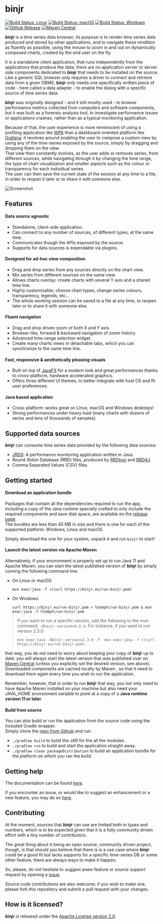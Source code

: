 # binjr 

[![Build Status: Linux](https://img.shields.io/travis/binjr/binjr.svg?logo=linux&logoColor=white&style=flat-square)](https://travis-ci.org/binjr/binjr)
[![Build Status: macOS](https://img.shields.io/travis/binjr/binjr.svg?logo=apple&logoColor=white&style=flat-square)](https://travis-ci.org/binjr/binjr)
[![Build Status: Windows](https://img.shields.io/appveyor/ci/fthevenet/binjr.svg?logo=windows&style=flat-square)](https://ci.appveyor.com/project/fthevenet/binjr/branch/master)
[![Github Release](https://img.shields.io/github/release/binjr/binjr.svg?style=flat-square)](https://github.com/binjr/binjr/releases/latest)
[![Maven Central](https://img.shields.io/maven-central/v/eu.binjr/binjr-core.svg?label=Maven%20Central&style=flat-square)](https://search.maven.org/search?q=g:%22eu.binjr%22)




***binjr*** is a time series data browser; its purpose is to render time series data produced and stored by 
other applications, and to navigate these rendition as fluently as possible, using the mouse to zoom in and out on
dynamically composed charts, created by the end user on the fly.
 
It is a standalone client application, that runs independently from the applications that produce the data; there are
no application server or server side components dedicated to ***binjr*** that needs to be installed on the source.   
Like a generic SQL browser only requires a driver to connect and retrieve data from a given DBMS, ***binjr*** 
only needs one specifically written piece of code - here called a data adapter - to enable the dialog with a specific 
source of time series data.

***binjr*** was originally designed - and it still mostly used - to browse performance metrics collected from computers 
and software components, but it was built as a forensic analysis tool, to investigate performance issues or applications
crashes, rather than as a typical monitoring application.   

Because of that, the user experience is more reminiscent of using a profiling application like [WPA](https://docs.microsoft.com/en-us/windows-hardware/test/wpt/windows-performance-analyzer) 
than a dashboard-oriented platform like [Grafana](https://grafana.com/): it revolves around enabling the user to compose
a custom view by using any of the time-series exposed by the source, simply by dragging and dropping them on the view.  
That view then constantly evolves, as the user adds or removes series, from different sources, while navigating through 
it by changing the time range, the type of chart visualization and smaller aspects such as the colour or 
transparency for each individual series.  
The user can then save the current state of the session at any time to a file, in order to reopen it later or to share it 
with someone else.

![Screenshot](https://binjr.eu/assets/images/screenshot06.png)

## Features

#### Data source agnostic
  * Standalone, client-side application.
  * Can connect to any number of sources, of different types, at the same time.
  * Communicates though the APIs exposed by the source. 
  * Supports for data sources is expendable via plugins.
   
####  Designed for ad-hoc view composition
  * Drag and drop series from any sources directly on the chart view.
  * Mix series from different sources on the same view.
  * Allows charts overlay: create charts with several Y axis and a shared time line.
  * Highly customizable; choose chart types, change series colours, transparency, legends, etc...
  * The whole working session can be saved to a file at any time, to reopen later or to share it with someone else.  
   
####  Fluent navigation 
  * Drag and drop driven zoom of both X and Y axis.
  * Browser-like, forward & backward navigation of zoom history.
  * Advanced time-range selection widget.
  * Create many charts views in detachable tabs, which you can synchronize to the same time line.
  
####  Fast, responsive & aesthetically pleasing visuals
  * Built on top of [JavaFX](https://openjfx.io/) for a modern look and great performances thanks to cross-platform, hardware accelerated graphics.
  * Offers three different UI themes, to better integrate with host OS and fit user preferences.
    
####  Java based application 
  * Cross-platform: works great on Linux, macOS and Windows desktops!
  * Strong performances under heavy load (many charts with dozens of series and tens of thousands of samples).  

  
## Supported data sources

***binjr*** can consume time series data provided by the following data sources:

* [JRDS](http://jrds.fr): A performance monitoring application written in Java.
* Round-Robin Database (RRD) files, produced by [RRDtool](https://oss.oetiker.ch/rrdtool/) and [RRD4J](https://github.com/rrd4j/rrd4j).
* Comma Separated Values (CSV) files.

## Getting started

#### Download an application bundle

Packages that contain all the dependencies required to run the app, including a copy of the Java runtime specially 
crafted to only include the required components and save disk space, are available on the [release page](https://github.com/binjr/binjr/releases/latest).  
The bundles are less than 45 MB in size and there is one for each of the supported platform: Windows, Linux and macOS.

Simply download the one for your system, unpack it and run `binjr` to start!

#### Launch the latest version via Apache Maven
 
Alternatively, if your environment is properly set up to run Java 11 and Apache Maven, you can start the latest
 published version of ***binjr*** by simply running the following command line:

* On Linux or macOS:  
  ```
  mvn exec:java -f <(curl https://binjr.eu/run-binjr.pom)
  ```
  
* On Windows: 
  ```
  curl https://binjr.eu/run-binjr.pom > %temp%\run-binjr.pom & mvn exec:java -f %temp%\run-binjr.pom  
  ```
  
> If you want to run a specific version, add the following to the mvn command; `-Dbinjr.version=X.X.X`. For instance, if you want to run version 2.3.0:
>   ```
>   mvn exec:java -Dbinjr.version=2.3.0 -f  mvn exec:java -f <(curl https://binjr.eu/run-binjr.pom)
>   ```
  
that way, you do not need to worry about keeping your copy of ***binjr*** up to date: you will always start 
the latest version that was published over on [Maven Central](https://search.maven.org/search?q=g:%22eu.binjr%22) 
(unless you explicitly set the desired version, see above).   
Downloaded components are cached locally by Maven , so that it need to download them again every time you 
wish to run the application.

Remember, however, that in order to run ***binjr*** that way, you not only need to have Apache Maven installed on your 
machine but also need your JAVA_HOME environment variable to point at a copy of a __Java runtime version 11 or later__.

#### Build from source

You can also build or run the application from the source code using the included Gradle wrapper.  
Simply clone the [repo from Github](https://github.com/binjr/binjr/) and run:
* `./gradlew build` to build the JAR for the all the modules.
* `./gradlew run` to build and start the application straight away.
* `./gradlew clean packageDistribution` to build an application bundle for the platform on which you ran the build.
  
## Getting help

The documentation can be found [here](https://github.com/binjr/binjr/wiki/Reference).

If you encounter an issue, or would like to suggest an enhancement or a new feature, you may do so [here](https://github.com/binjr/binjr/issues).

## Contributing

At the moment, sources that ***binjr*** can use are limited both in types and numbers, which is to be expected given 
that it is a fully community driven effort with a tiny number of contributors.  

The great thing about it being an open source, community driven project, though, is that should you believe that there is 
 is a use case where ***binjr*** could be a good fit but lacks supports for a specific time-series DB or some other feature,
 there are always ways to make it happen.
 
So, please, do not hesitate to suggest anew  feature or source support request by opening a [issue](https://github.com/binjr/binjr/issues). 
 
Source code contributions are also welcome; if you wish to make one, please fork this repository and submit a pull request
with your changes. 


## How is it licensed?

***binjr*** is released under the [Apache License version 2.0](https://github.com/binjr/binjr/blob/master/LICENSE.md).




